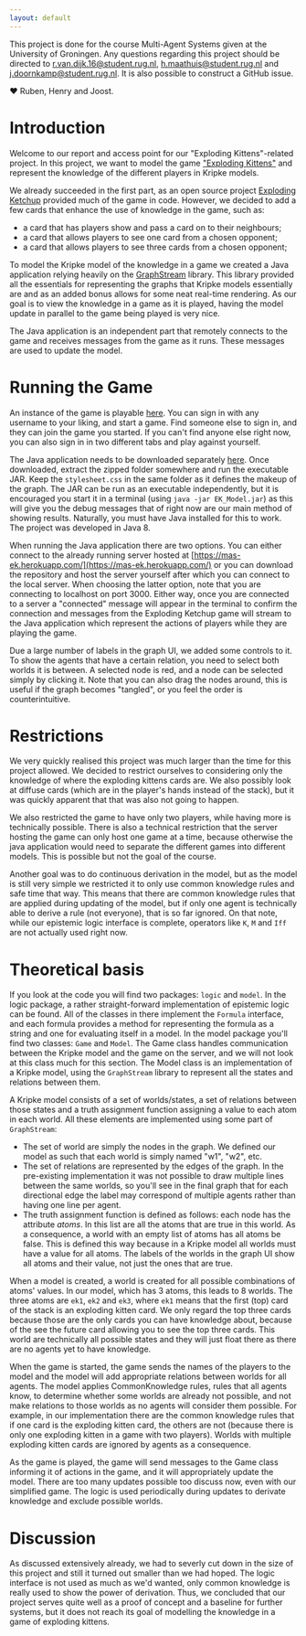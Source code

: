 ```yaml
---
layout: default
---
```


This project is done for the course Multi-Agent Systems given at the University of Groningen. Any questions regarding this project should be directed to r.van.dijk.16@student.rug.nl, h.maathuis@student.rug.nl and j.doornkamp@student.rug.nl. It is also possible to construct a GitHub issue.

  ❤ Ruben, Henry and Joost.

# [](#header-1)Introduction
Welcome to our report and access point for our "Exploding Kittens"-related project. In this project, we want to model the game ["Exploding Kittens"](https://www.explodingkittens.com/) and represent the knowledge of the different players in Kripke models. 

We already succeeded in the first part, as an open source project [Exploding Ketchup](https://github.com/Mikunj/Exploding-Ketchup) provided much of the game in code. However, we decided to add a few cards that enhance the use of knowledge in the game, such as:
* a card that has players show and pass a card on to their neighbours;
* a card that allows players to see one card from a chosen opponent;
* a card that allows players to see three cards from a chosen opponent;

To model the Kripke model of the knowledge in a game we created a Java application relying heavily on the [GraphStream](http://graphstream-project.org/) library. This library provided all the essentials for representing the graphs that Kripke models essentially are and as an added bonus allows for some neat real-time rendering. As our goal is to view the knowledge in a game as it is played, having the model update in parallel to the game being played is very nice.

The Java application is an independent part that remotely connects to the game and receives messages from the game as it runs. These messages are used to update the model.

# [](#header-2)Running the Game
An instance of the game is playable [here](https://mas-ek.herokuapp.com/). You can sign in with any username to your liking, and start a game. Find someone else to sign in, and they can join the game you started. If you can't find anyone else right now, you can also sign in in two different tabs and play against yourself.

The Java application needs to be downloaded separately [here](https://daemonstool.github.io/MAS/Final_Project.zip). Once downloaded, extract the zipped folder somewhere and run the executable JAR. Keep the `stylesheet.css` in the same folder as it defines the makeup of the graph. The JAR can be run as an executable independently, but it is encouraged you start it in a terminal (using `java -jar EK_Model.jar`) as this will give you the debug messages that of right now are our main method of showing results. Naturally, you must have Java installed for this to work. The project was developed in Java 8.

When running the Java application there are two options. You can either connect to the already running server hosted at [https://mas-ek.herokuapp.com/](https://mas-ek.herokuapp.com/) or you can download the repository and host the server yourself after which you can connect to the local server. When choosing the latter option, note that you are connecting to localhost on port 3000. Either way, once you are connected to a server a "connected" message will appear in the terminal to confirm the connection and messages from the Exploding Ketchup game will stream to the Java application which represent the actions of players while they are playing the game.

Due a large number of labels in the graph UI, we added some controls to it. To show the agents that have a certain relation, you need to select both worlds it is between. A selected node is red, and a node can be selected simply by clicking it. Note that you can also drag the nodes around, this is useful if the graph becomes "tangled", or you feel the order is counterintuitive.

# [](#header-3)Restrictions
We very quickly realised this project was much larger than the time for this project allowed. We decided to restrict ourselves to considering only the knowledge of where the exploding kittens cards are. We also possibly look at diffuse cards (which are in the player's hands instead of the stack), but it was quickly apparent that that was also not going to happen.

We also restricted the game to have only two players, while having more is technically possible. There is also a technical restriction that the server hosting the game can only host one game at a time, because otherwise the java application would need to separate the different games into different models. This is possible but not the goal of the course.

Another goal was to do continuous derivation in the model, but as the model is still very simple we restricted it to only use common knowledge rules and safe time that way. This means that there are common knowledge rules that are applied during updating of the model, but if only one agent is technically able to derive a rule (not everyone), that is so far ignored. On that note, while our epistemic logic interface is complete, operators like `K`, `M` and `Iff` are not actually used right now.

# [](#header-4)Theoretical basis
If you look at the code you will find two packages: `logic` and `model`. In the logic package, a rather straight-forward implementation of epistemic logic can be found. All of the classes in there implement the `Formula` interface, and each formula provides a method for representing the formula as a string and one for evaluating itself in a model. In the model package you'll find two classes: `Game` and `Model`. The Game class handles communication between the Kripke model and the game on the server, and we will not look at this class much for this section. The Model class is an implementation of a Kripke model, using the `GraphStream` library to represent all the states and relations between them.

A Kripke model consists of a set of worlds/states, a set of relations between those states and a truth assignment function assigning a value to each atom in each world. All these elements are implemented using some part of `GraphStream`:
* The set of world are simply the nodes in the graph. We defined our model as such that each world is simply named "w1", "w2", etc.
* The set of relations are represented by the edges of the graph. In the pre-existing implementation it was not possible to draw multiple lines between the same worlds, so you'll see in the final graph that for each directional edge the label may correspond of multiple agents rather than having one line per agent.
* The truth assignment function is defined as follows: each node has the attribute _atoms_. In this list are all the atoms that are true in this world. As a consequence, a world with an empty list of atoms has all atoms be false. This is defined this way because in a Kripke model all worlds must have a value for all atoms. The labels of the worlds in the graph UI show all atoms and their value, not just the ones that are true.
  
When a model is created, a world is created for all possible combinations of atoms' values. In our model, which has 3 atoms, this leads to 8 worlds. The three atoms are `ek1`, `ek2` and `ek3`, where `ek1` means that the first (top) card of the stack is an exploding kitten card. We only regard the top three cards because those are the only cards you can have knowledge about, because of the see the future card allowing you to see the top three cards. This world are technically all possible states and they will just float there as there are no agents yet to have knowledge.

When the game is started, the game sends the names of the players to the model and the model will add appropriate relations between worlds for all agents. The model applies CommonKnowledge rules, rules that all agents know, to determine whether some worlds are already not possible, and not make relations to those worlds as no agents will consider them possible. For example, in our implementation there are the common knowledge rules that if one card is the exploding kitten card, the others are not (because there is only one exploding kitten in a game with two players). Worlds with multiple exploding kitten cards are ignored by agents as a consequence.

As the game is played, the game will send messages to the Game class informing it of actions in the game, and it will appropriately update the model. There are too many updates possible too discuss now, even with our simplified game. The logic is used periodically during updates to derivate knowledge and exclude possible worlds.

# [](#header-6)Discussion
As discussed extensively already, we had to severly cut down in the size of this project and still it turned out smaller than we had hoped. The logic interface is not used as much as we'd wanted, only common knowledge is really used to show the power of derivation. Thus, we concluded that our project serves quite well as a proof of concept and a baseline for further systems, but it does not reach its goal of modelling the knowledge in a game of exploding kittens.
